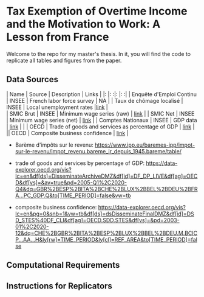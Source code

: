# Tax Exemption of Overtime Income and the Motivation to Work: A Lesson from France

Welcome to the repo for my master's thesis. In it, you will find the code to replicate all tables and figures from the paper. 

## Data Sources

| Name | Source | Description | Links | 
|:     |:      :|:            |:     :|
| Enquête d'Emploi Continu | INSEE | French labor force survey | NA | 
| Taux de chômage localisé | INSEE | Local unemployment rates |[link](https://www.insee.fr/fr/statistiques/series/102760732) |  
| SMIC Brut | INSEE | Minimum wage series (raw) | [link](https://www.insee.fr/fr/statistiques/1375188) | 
| SMIC Net | INSEE | Minimum wage series (net) | [link](https://www.insee.fr/fr/statistiques/serie/000879878#Telechargement) | 
| Comptes Nationaux | INSEE | GDP data | [link](https://www.insee.fr/en/statistiques/series/115053909) | 
| | OECD | Trade of goods and services as percentage of GDP | [link](https://data-explorer.oecd.org/vis?lc=en&df[ds]=DisseminateArchiveDMZ&df[id]=DF_DP_LIVE&df[ag]=OECD&df[vs]=&av=true&pd=2005-Q1%2C2020-Q4&dq=GBR%2BESP%2BITA%2BCHE%2BLUX%2BBEL%2BDEU%2BFRA...PC_GDP.Q&to[TIME_PERIOD]=false&vw=tb) | 
|| OECD | Composite business confidence | [link](https://data-explorer.oecd.org/vis?lc=en&pg=0&snb=1&vw=tb&df[ds]=dsDisseminateFinalDMZ&df[id]=DSD_STES%40DF_CLI&df[ag]=OECD.SDD.STES&df[vs]=&pd=2003-01%2C2020-12&dq=CHE%2BGBR%2BITA%2BESP%2BLUX%2BBEL%2BDEU.M.BCICP...AA...H&ly[rw]=TIME_PERIOD&ly[cl]=REF_AREA&to[TIME_PERIOD]=false) | 


- Barème d'impôts sur le revenu: https://www.ipp.eu/baremes-ipp/impot-sur-le-revenu/impot_revenu.bareme_ir_depuis_1945.bareme/table/


- trade of goods and services by percentage of GDP: https://data-explorer.oecd.org/vis?lc=en&df[ds]=DisseminateArchiveDMZ&df[id]=DF_DP_LIVE&df[ag]=OECD&df[vs]=&av=true&pd=2005-Q1%2C2020-Q4&dq=GBR%2BESP%2BITA%2BCHE%2BLUX%2BBEL%2BDEU%2BFRA...PC_GDP.Q&to[TIME_PERIOD]=false&vw=tb

- composite business confidence: https://data-explorer.oecd.org/vis?lc=en&pg=0&snb=1&vw=tb&df[ds]=dsDisseminateFinalDMZ&df[id]=DSD_STES%40DF_CLI&df[ag]=OECD.SDD.STES&df[vs]=&pd=2003-01%2C2020-12&dq=CHE%2BGBR%2BITA%2BESP%2BLUX%2BBEL%2BDEU.M.BCICP...AA...H&ly[rw]=TIME_PERIOD&ly[cl]=REF_AREA&to[TIME_PERIOD]=false 

## Computational Requirements 

## Instructions for Replicators 


